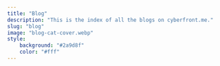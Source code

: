 ```yaml
---
title: "Blog"
description: "This is the index of all the blogs on cyberfront.me."
slug: "blog"
image: "blog-cat-cover.webp"
style:
    background: "#2a9d8f"
    color: "#fff"
---
```


